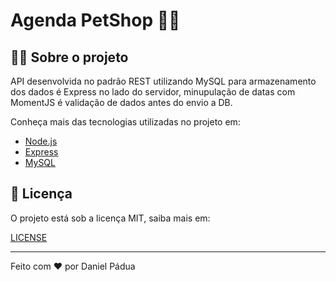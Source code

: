 # Agenda PetShop 🐶🐱

## 👨‍💻 Sobre o projeto

API desenvolvida no padrão REST utilizando MySQL para armazenamento dos dados é Express no lado do servidor, minupulação de datas com MomentJS é validação de dados antes do envio a DB.

Conheça mais das tecnologias utilizadas no projeto em:

- [Node.js](https://nodejs.org/en/)
- [Express](https://expressjs.com/pt-br/)
- [MySQL](https://www.mysql.com/)

## 📄 Licença

O projeto está sob a licença MIT, saiba mais em:

[LICENSE](https://pt.wikipedia.org/wiki/Licen%C3%A7a_MIT)

---

Feito com ❤️ por Daniel Pádua
